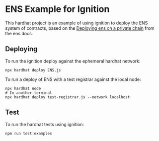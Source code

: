 # ENS Example for Ignition

This hardhat project is an example of using ignition to deploy the ENS system of contracts, based on the [Deploying ens on a private chain](https://docs.ens.domains/deploying-ens-on-a-private-chain#migration-file-example) from the ens docs.

## Deploying

To run the ignition deploy against the ephemeral hardhat network:

```shell
npx hardhat deploy ENS.js
```

To run a deploy of ENS with a test registrar against the local node:

```shell
npx hardhat node
# In another terminal
npx hardhat deploy test-registrar.js --network localhost
```

## Test

To run the hardhat tests using ignition:

```shell
npm run test:examples
```
